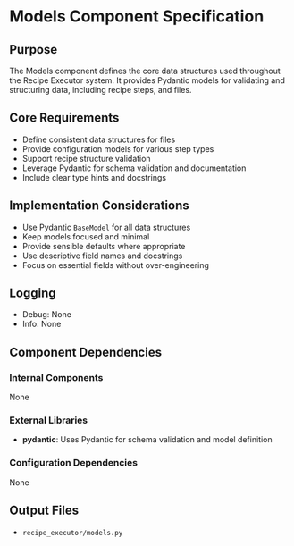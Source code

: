# Models Component Specification

## Purpose

The Models component defines the core data structures used throughout the Recipe Executor system. It provides Pydantic models for validating and structuring data, including recipe steps, and files.

## Core Requirements

- Define consistent data structures for files
- Provide configuration models for various step types
- Support recipe structure validation
- Leverage Pydantic for schema validation and documentation
- Include clear type hints and docstrings

## Implementation Considerations

- Use Pydantic `BaseModel` for all data structures
- Keep models focused and minimal
- Provide sensible defaults where appropriate
- Use descriptive field names and docstrings
- Focus on essential fields without over-engineering

## Logging

- Debug: None
- Info: None

## Component Dependencies

### Internal Components

None

### External Libraries

- **pydantic**: Uses Pydantic for schema validation and model definition

### Configuration Dependencies

None

## Output Files

- `recipe_executor/models.py`
